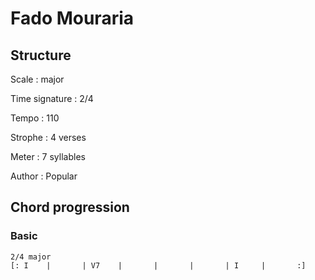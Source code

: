 # Fado Mouraria

## Structure

Scale
:   major

Time signature
:   2/4

Tempo
:   110

Strophe
:   4 verses

Meter
:   7 syllables

Author
:   Popular

## Chord progression

### Basic

```
2/4 major
[: I    |       | V7    |       |       |       | I     |       :]
```

<!--
vim:syntax=markdown:sw=4:ts=4:et
-->
